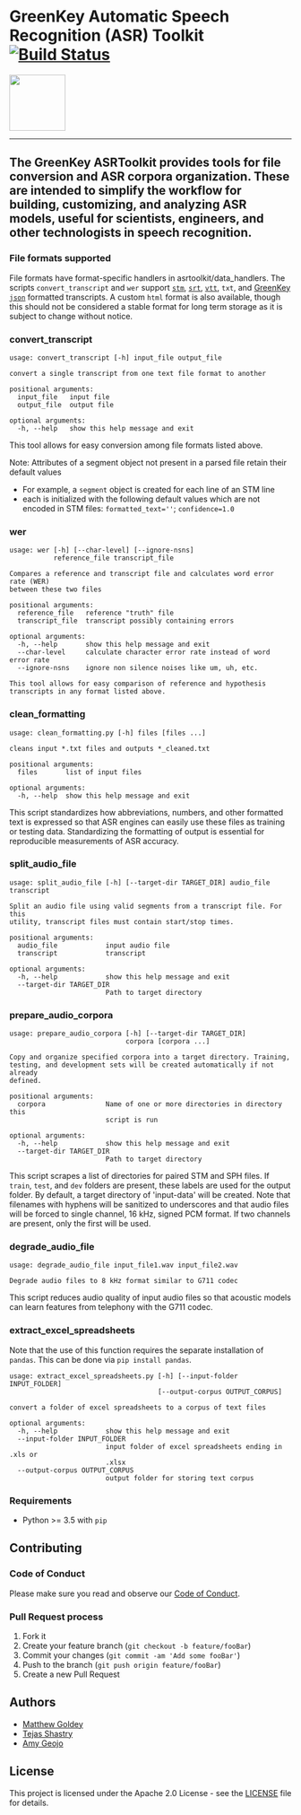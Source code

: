 # GreenKey Automatic Speech Recognition (ASR) Toolkit [![Build Status](https://travis-ci.org/finos-voice/greenkey-asrtoolkit.svg?branch=master)](https://travis-ci.org/finos-voice/greenkey-asrtoolkit)

<img src="https://greenkeytech.com/wp-content/uploads/2019/02/gk_logo_colorlight.png" width="100" />

---

## The GreenKey ASRToolkit provides tools for file conversion and ASR corpora organization. These are intended to simplify the workflow for building, customizing, and analyzing ASR models, useful for scientists, engineers, and other technologists in speech recognition.

### File formats supported

File formats have format-specific handlers in asrtoolkit/data_handlers. The scripts `convert_transcript` and `wer` support [`stm`](http://www1.icsi.berkeley.edu/Speech/docs/sctk-1.2/infmts.htm), [`srt`](http://zuggy.wz.cz/), [`vtt`](https://w3c.github.io/webvtt/), `txt`, and [GreenKey `json`](https://transcription.greenkeytech.com/) formatted transcripts. A custom `html` format is also available, though this should not be considered a stable format for long term storage as it is subject to change without notice.

### convert_transcript 
```text
usage: convert_transcript [-h] input_file output_file

convert a single transcript from one text file format to another

positional arguments:
  input_file   input file
  output_file  output file

optional arguments:
  -h, --help   show this help message and exit
```
This tool allows for easy conversion among file formats listed above.

Note: Attributes of a segment object not present in a parsed file retain their default values

- For example, a `segment` object is created for each line of an STM line
- each is initialized with the following default values which are not encoded in STM files: `formatted_text=''`;  `confidence=1.0` 



### wer
```text
usage: wer [-h] [--char-level] [--ignore-nsns]
           reference_file transcript_file

Compares a reference and transcript file and calculates word error rate (WER)
between these two files

positional arguments:
  reference_file   reference "truth" file
  transcript_file  transcript possibly containing errors

optional arguments:
  -h, --help       show this help message and exit
  --char-level     calculate character error rate instead of word error rate
  --ignore-nsns    ignore non silence noises like um, uh, etc.

This tool allows for easy comparison of reference and hypothesis transcripts in any format listed above.
```

### clean_formatting 
```text
usage: clean_formatting.py [-h] files [files ...]

cleans input *.txt files and outputs *_cleaned.txt

positional arguments:
  files       list of input files

optional arguments:
  -h, --help  show this help message and exit

```
This script standardizes how abbreviations, numbers, and other formatted text is expressed so that ASR engines can easily use these files as training or testing data. Standardizing the formatting of output is essential for reproducible measurements of ASR accuracy.

### split_audio_file 
```text
usage: split_audio_file [-h] [--target-dir TARGET_DIR] audio_file transcript

Split an audio file using valid segments from a transcript file. For this
utility, transcript files must contain start/stop times.

positional arguments:
  audio_file            input audio file
  transcript            transcript

optional arguments:
  -h, --help            show this help message and exit
  --target-dir TARGET_DIR
                        Path to target directory
```

### prepare_audio_corpora
```text
usage: prepare_audio_corpora [-h] [--target-dir TARGET_DIR]
                             corpora [corpora ...]

Copy and organize specified corpora into a target directory. Training,
testing, and development sets will be created automatically if not already
defined.

positional arguments:
  corpora               Name of one or more directories in directory this
                        script is run

optional arguments:
  -h, --help            show this help message and exit
  --target-dir TARGET_DIR
                        Path to target directory
```
This script scrapes a list of directories for paired STM and SPH files. If `train`, `test`, and `dev` folders are present, these labels are used for the output folder. By default, a target directory of 'input-data' will be created. Note that filenames with hyphens will be sanitized to underscores and that audio files will be forced to single channel, 16 kHz, signed PCM format. If two channels are present, only the first will be used.

### degrade_audio_file 
```text
usage: degrade_audio_file input_file1.wav input_file2.wav

Degrade audio files to 8 kHz format similar to G711 codec
```
This script reduces audio quality of input audio files so that acoustic models can learn features from telephony with the G711 codec.

### extract_excel_spreadsheets
Note that the use of this function requires the separate installation of `pandas`. This can be done via `pip install pandas`.

```text
usage: extract_excel_spreadsheets.py [-h] [--input-folder INPUT_FOLDER]
                                     [--output-corpus OUTPUT_CORPUS]

convert a folder of excel spreadsheets to a corpus of text files

optional arguments:
  -h, --help            show this help message and exit
  --input-folder INPUT_FOLDER
                        input folder of excel spreadsheets ending in .xls or
                        .xlsx
  --output-corpus OUTPUT_CORPUS
                        output folder for storing text corpus
```

### Requirements

- Python >= 3.5 with `pip`

## Contributing

### Code of Conduct

Please make sure you read and observe our [Code of Conduct](https://raw.githubusercontent.com/finos-voice/greenkey-asrtoolkit/master/CODE_OF_CONDUCT.md).

### Pull Request process

1. Fork it
1. Create your feature branch (`git checkout -b feature/fooBar`)
1. Commit your changes (`git commit -am 'Add some fooBar'`)
1. Push to the branch (`git push origin feature/fooBar`)
1. Create a new Pull Request

## Authors

- [Matthew Goldey](https://github.com/mgoldey)
- [Tejas Shastry](https://github.com/tshastry)
- [Amy Geojo](https://github.com/ageojo)

## License

This project is licensed under the Apache 2.0 License - see the [LICENSE](https://raw.githubusercontent.com/finos-voice/greenkey-asrtoolkit/master/LICENSE) file for details.
